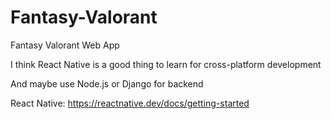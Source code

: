 # Fantasy-Valorant
Fantasy Valorant Web App

I think React Native is a good thing to learn for cross-platform development

And maybe use Node.js or Django for backend


React Native: https://reactnative.dev/docs/getting-started

